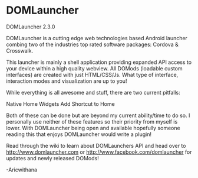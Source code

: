 DOMLauncher
============

DOMLauncher 2.3.0

DOMLauncher is a cutting edge web technologies based Android launcher combing two of the industries top rated software packages: Cordova & Crosswalk.

This launcher is mainly a shell application providing expanded API access to your device within a high quality webview. All DOMods (loadable custom interfaces) are created with just HTML/CSS/Js. What type of interface, interaction modes and visualization are up to you!

While everything is all awesome and stuff, there are two current pitfalls:

Native Home Widgets
Add Shortcut to Home

Both of these can be done but are beyond my current ability/time to do so. I personally use neither of these features so their priority from myself is lower. With DOMLauncher being open and available hopefully someone reading this that enjoys DOMLauncher would write a plugin!

Read through the wiki to learn about DOMLaunchers API and head over to http://www.domlauncher.com or http://www.facebook.com/domlauncher for updates and newly released DOMods!

-Aricwithana

